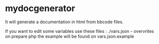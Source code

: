 # mydocgenerator

It will generate a documentation in html from bbcode files.


If you want to edit some variables use these files :
	./vars.json -	overvrites on prepare php
			the example will be found on vars.json.example	
